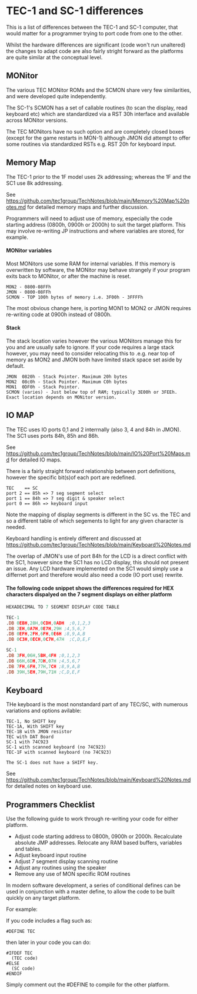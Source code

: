 # TEC-1 and SC-1 differences

This is a list of differences between the TEC-1 and SC-1 computer, that would matter for a programmer trying to port code from one to the other.

Whilst the hardware differences are significant (code won't run unaltered) the changes to adapt code are also fairly stright forward as the platforms are quite similar at the conceptual level.

## MONitor

The various TEC MONitor ROMs and the SCMON share very few similarities, and were developed quite independently.

The SC-1's SCMON has a set of callable routines (to scan the display, read keyboard etc) which are standardized via a RST 30h interface and available across MONitor versions.

The TEC MONitors have no such option and are completely closed boxes (except for the game restarts in MON-1) although JMON did attempt to offer some routines via standardized RSTs e.g. RST 20h for keyboard input.

## Memory Map

The TEC-1 prior to the 1F model uses 2k addressing; whereas the 1F and the SC1 use 8k addressing.

See https://github.com/tec1group/TechNotes/blob/main/Memory%20Map%20notes.md for detailed memory maps and further discussion.

Programmers will need to adjust use of memory, especially the code starting address (0800h, 0900h or 2000h) to suit the target platform. This may involve re-writing JP instructions and where variables are stored, for example.

#### MONitor variables

Most MONitors use some RAM for internal variables. If this memory is overwritten by software, the MONitor may behave strangely if your program exits back to MONitor, or after the machine is reset.
````
MON2 - 0800-08FFh
JMON - 0800-08FFh
SCMON - TOP 100h bytes of memory i.e. 3F00h - 3FFFFh
`````

The most obvious change here, is porting MON1 to MON2 or JMON requires re-writing code at 0900h instead of 0800h.

#### Stack

The stack location varies however the various MONitors manage this for you and are usually safe to ignore. If your code requires a large stack however, you may need to consider relocating this to .e.g. near top of memory as MON2 and JMON both have limited stack space set aside by default.
````
JMON  0820h - Stack Pointer. Maximum 20h bytes
MON2  08c0h - Stack Pointer. Maximum C0h bytes
MON1  0DF0h - Stack Pointer.
SCMON (varies) - Just below top of RAM; typically 3E00h or 3FEEh. Exact location depends on MONitor version.
````
## IO MAP

The TEC uses IO ports 0,1 and 2 interrnally (also 3, 4 and 84h in JMON).
The SC1 uses ports 84h, 85h and 86h.

See https://github.com/tec1group/TechNotes/blob/main/IO%20Port%20Maps.md for detailed IO maps.

There is a fairly straight forward relationship between port definitions, however the specific bit(s)of each port are redefined.

````
TEC    == SC
port 2 == 85h => 7 seg segment select
port 1 == 84h => 7 seg digit & speaker select
port 0 == 86h => keyboard input
````

Note the mapping of display segments is different in the SC vs. the TEC and so a different table of which segements to light for any given character is needed.

Keyboard handling is entirely different and discussed at https://github.com/tec1group/TechNotes/blob/main/Keyboard%20Notes.md

The overlap of JMON's use of port 84h for the LCD is a direct conflict with the SC1, however since the SC1 has no LCD display, this should not present an issue. Any LCD hardware implemented on the SC1 would simply use a differnet port and therefore would also need a code (IO port use) rewrite.

#### The following code snippet shows the differences required for HEX characters dispalyed on the 7 segment displays on either platform

````asm
HEXADECIMAL TO 7 SEGMENT DISPLAY CODE TABLE

TEC-1
.DB 0EBH,28H,0CDH,0ADH  ;0,1,2,3
.DB 2EH,0A7H,0E7H,29H ;4,5,6,7
.DB 0EFH,2FH,6FH,0E6H ;8,9,A,B
.DB 0C3H,0ECH,0C7H,47H  ;C,D,E,F

SC-1
.DB 3FH,06H,5BH,4FH ;0,1,2,3
.DB 66H,6DH,7DH,07H ;4,5,6,7
.DB 7FH,6FH,77H,7CH ;8,9,A,B
.DB 39H,5EH,79H,71H ;C,D,E,F
````

## Keyboard

THe keyboard is the most nonstandard part of any TEC/SC, with numerous variations and options avilable:
````
TEC-1, No SHIFT key
TEC-1A, With SHIFT key
TEC-1B with JMON resistor
TEC with DAT Board
SC-1 with 74C923
SC-1 with scanned keyboard (no 74C923)
TEC-1F with scanned keyboard (no 74C923)

The SC-1 does not have a SHIFT key.
````
See https://github.com/tec1group/TechNotes/blob/main/Keyboard%20Notes.md for detailed notes on keyboard use.

## Programmers Checklist

Use the following guide to work through re-writing your code for either platform.

- Adjust code starting address to 0800h, 0900h or 2000h. Recalculate absolute JMP addresses. Relocate any RAM based buffers, variables and tables.
- Adjust keyboard input routine
- Adjust 7 segment display scanning routine
- Adjust any routines using the speaker
- Remove any use of MON specific ROM routines

In modern software development, a series of conditional defines can be used in conjunction with a master define, to allow the code to be built quickly on any target platform.

For example:

If you code includes a flag such as:
````
#DEFINE TEC
````
then later in your code you can do:
````
#IFDEF TEC
  (TEC code)
#ELSE
  (SC code)
#ENDIF
````
Simply comment out the #DEFINE to compile for the other platform.
